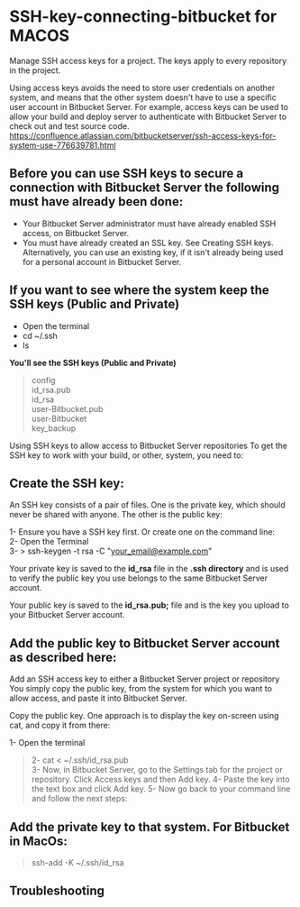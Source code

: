 # SSH-key-connecting-bitbucket for MACOS
Manage SSH access keys for a project. The keys apply to every repository in the project.

Using access keys avoids the need to store user credentials on another system, and means that the other system doesn't have to use a specific user account in Bitbucket Server. For example, access keys can be used to allow your build and deploy server to authenticate with Bitbucket Server to check out and test source code.
https://confluence.atlassian.com/bitbucketserver/ssh-access-keys-for-system-use-776639781.html

Before you can use SSH keys to secure a connection with Bitbucket Server the following must have already been done: 
-
- Your Bitbucket Server administrator must have already enabled SSH access, on Bitbucket Server.
- You must have already created an SSL key. See Creating SSH keys. Alternatively, you can use an existing key, if it isn't already being used for a personal account in Bitbucket Server.

If you want to see where the system keep the SSH keys (Public and Private)
-
- Open the terminal
- cd ~/.ssh
- ls

**You'll see the SSH keys (Public and Private)**
> config\
> id_rsa.pub\
> id_rsa\
> user-Bitbucket.pub\
> user-Bitbucket\
> key_backup

Using SSH keys to allow access to Bitbucket Server repositories
To get the SSH key to work with your build, or other, system, you need to:

Create the SSH key:
  -  
  An SSH key consists of a pair of files. One is the private key, which should never be shared with anyone. The other is the public key:
  
1- Ensure you have a SSH key first. Or create one on the command line:\
2- Open the Terminal\
3- > ssh-keygen -t rsa -C "your_email@example.com"

Your private key is saved to the **id_rsa** file in the **.ssh directory** and is used to verify the public key you use belongs to the same Bitbucket Server account.

Your public key is saved to the **id_rsa.pub;** file and is the key you upload to your Bitbucket Server account.
  
Add the public key to Bitbucket Server account as described here:
  -    
Add an SSH access key to either a Bitbucket Server project or repository
You simply copy the public key, from the system for which you want to allow access, and paste it into Bitbucket Server.

Copy the public key. One approach is to display the key on-screen using cat, and copy it from there:

1- Open the terminal
>2- cat < ~/.ssh/id_rsa.pub  
3- Now, in Bitbucket Server, go to the Settings tab for the project or repository.
Click Access keys and then Add key.
4- Paste the key into the text box and click Add key.
5- Now go back to your command line and follow the next steps:

Add the private key to that system. For Bitbucket in MacOs:
  -  
> ssh-add -K ~/.ssh/id_rsa
  
Troubleshooting
  -

  
